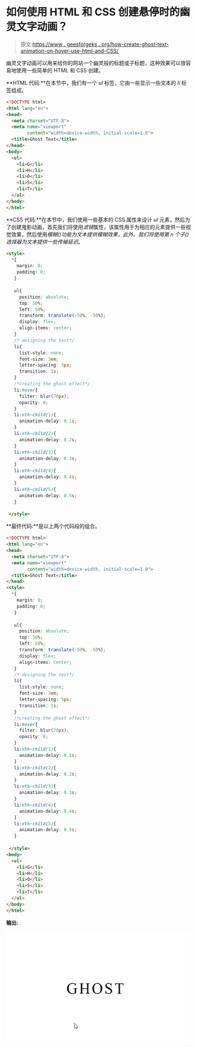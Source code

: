 # 如何使用 HTML 和 CSS 创建悬停时的幽灵文字动画？

> 原文:[https://www . geesforgeks . org/how-create-ghost-text-animation-on-hover-use-html-and-CSS/](https://www.geeksforgeeks.org/how-to-create-ghost-text-animation-on-hover-using-html-and-css/)

幽灵文字动画可以用来给你的网站一个幽灵般的标题或子标题，这种效果可以很容易地使用一些简单的 HTML 和 CSS 创建。

**HTML 代码:**在本节中，我们有一个 *ul* 标签，它由一些显示一些文本的 *li* 标签组成。

```html
<!DOCTYPE html>
<html lang="en">
<head>
  <meta charset="UTF-8">
  <meta name="viewport" 
        content="width=device-width, initial-scale=1.0">
  <title>Ghost Text</title>
</head>
<body>
  <ul>
    <li>G</li>
    <li>H</li>
    <li>O</li>
    <li>S</li>
    <li>T</li>
  </ul>
</body>
</html>
```

**CSS 代码:**在本节中，我们使用一些基本的 CSS 属性来设计 *ul* 元素，然后为了创建鬼影动画，首先我们将使用*滤镜*属性，该属性用于为相应的元素提供一些视觉效果，然后使用*模糊()*功能为文本提供模糊效果，此外，我们将使用*第 n 个子()*选择器为文本提供一些*传输延迟*。

```html
<style>
  *{
    margin: 0;
    padding: 0;
   }

   ul{
     position: absolute;
     top: 50%;
     left: 50%;
     transform: translate(-50%, -50%);
     display: flex;
     align-items: center;
   }
   /* designing the text*/
   li{
     list-style: none;
     font-size: 3em;
     letter-spacing: 5px;
     transition: 1s;
   }
   /*creating the ghost effect*/
   li:hover{
     filter: blur(70px);
     opacity: 0;
   }
   li:nth-child(1){
     animation-delay: 0.1s;
   }
   li:nth-child(2){
     animation-delay: 0.2s;
   }
   li:nth-child(3){
     animation-delay: 0.3s;
   }
   li:nth-child(4){
     animation-delay: 0.4s;
   }
   li:nth-child(5){
     animation-delay: 0.5s;
   }

 </style>
```

**最终代码:**是以上两个代码段的组合。

```html
<!DOCTYPE html>
<html lang="en">
<head>
  <meta charset="UTF-8">
  <meta name="viewport" 
        content="width=device-width, initial-scale=1.0">
  <title>Ghost Text</title>
</head>
<style>
  *{
    margin: 0;
    padding: 0;
   }

   ul{
     position: absolute;
     top: 50%;
     left: 50%;
     transform: translate(-50%, -50%);
     display: flex;
     align-items: center;
   }
   /* designing the text*/
   li{
     list-style: none;
     font-size: 3em;
     letter-spacing: 5px;
     transition: 1s;
   }
   /*creating the ghost effect*/
   li:hover{
     filter: blur(70px);
     opacity: 0;
   }
   li:nth-child(1){
     animation-delay: 0.1s;
   }
   li:nth-child(2){
     animation-delay: 0.2s;
   }
   li:nth-child(3){
     animation-delay: 0.3s;
   }
   li:nth-child(4){
     animation-delay: 0.4s;
   }
   li:nth-child(5){
     animation-delay: 0.5s;
   }

 </style>
<body>
  <ul>
    <li>G</li>
    <li>H</li>
    <li>O</li>
    <li>S</li>
    <li>T</li>
  </ul>
</body>
</html>
```

**输出:**

![](img/d8b426d2d9259553da132054edebb785.png)